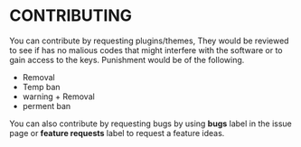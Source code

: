 # CONTRIBUTING

You can contribute by requesting plugins/themes, They would be reviewed to see if has no malious codes that might interfere with the software or to gain access
to the keys. Punishment would be of the following.
* Removal
* Temp ban
* warning + Removal
* perment ban

You can also contribute by requesting bugs by using __bugs__ label in the issue page or __feature requests__ label to request a feature ideas. 
